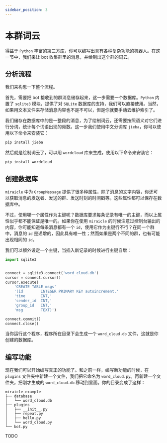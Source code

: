 ```yaml
---
sidebar_position: 3
---
```


# 本群词云

得益于 `Python` 丰富的第三方库，你可以编写出具有各种复杂功能的机器人。在这一节中，我们来让 bot 收集群里的消息，并绘制出这个群的词云。

## 分析流程

我们来构思一下整个流程。

首先，需要把 bot 接收到的群消息储存起来，这一步需要一个数据库。`Python` 内置了 `sqlite3` 模块，提供了对 `SQLite` 数据库的支持，我们可以直接使用。当然，如果用文本文件来存储消息内容也不是不可以，但是你就要手动去维护索引了。

我们储存在数据库中的是一整段的消息，为了绘制词云，还需要按照语义对它们进行分词，统计每个词语出现的频数。这一步我们使用中文分词库 `jieba`，你可以使用以下命令来安装它：

``` bash
pip install jieba
```

然后就是绘制词云了，可以用 `wordcloud` 库来生成，使用以下命令来安装它：

``` bash
pip install wordcloud
```

## 创建数据库

`miraicle` 中为 `GroupMessage` 提供了很多种属性，除了消息的文字内容，你还可以获取消息的发送者、发送的群、发送时刻的时间戳等。这些属性都可以保存在数据库中。

不过，使用哪一个属性作为主键呢？数据库要求每条记录有唯一的主键，而以上属性似乎都不能保证是唯一的。如果你在使用 `miraicle` 的时候注意过控制台输出的内容，你可能知道每条消息都有一个 `id`，使用它作为主键行不行？在同一个群中，消息的 `id` 是递增的，因此具有唯一性；然而如果是两个不同的群，也有可能出现相同的 `id`。

我们可以额外设定一个主键，当插入新记录的时候进行主键自增：

``` python title='create_db.py'
import sqlite3


connect = sqlite3.connect('word_cloud.db')
cursor = connect.cursor()
cursor.execute(
    'CREATE TABLE msgs'
    '(id        INTEGER PRIMARY KEY autoincrement,'
    'time       INT,'
    'sender_id  INT,'
    'group_id   INT,'
    'msg        TEXT)')

connect.commit()
connect.close()
```

当你运行这个程序，程序所在目录下会生成一个 `word_cloud.db` 文件，这就是你创建的数据库。

## 编写功能

现在我们可以开始编写真正的功能了。和之前一样，编写新功能的时候，在 `plugins` 文件夹中新建一个文件，我们把它命名为 `word_cloud.py`。再新建一个文件夹，把刚才生成的 `word_cloud.db` 移动到里面。你的目录变成了这样：

```
miraicle-example
├── database
│   └── word_cloud.db
├── plugins
│   ├── __init__.py
│   ├── repeat.py
│   ├── hello.py
│   └── word_cloud.py
└── bot.py
```

TODO
